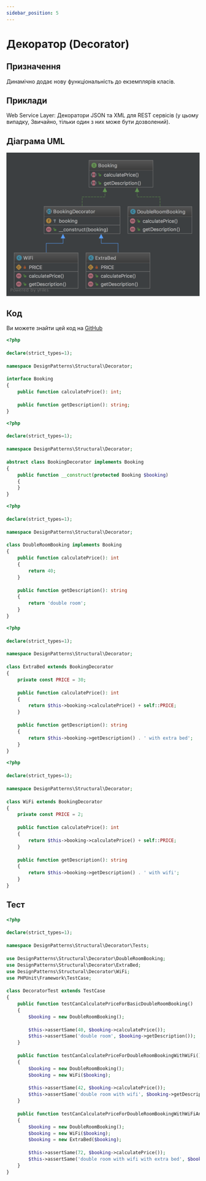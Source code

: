 ```yaml
---
sidebar_position: 5
---
```


# Декоратор (Decorator)

## Призначення

Динамічно додає нову функціональність до екземплярів класів.

## Приклади

Web Service Layer: Декоратори JSON та XML для REST сервісів (у цьому випадку, Звичайно, тільки один з них може 
бути дозволений).

## Діаграма UML

![Decorator UML](./images/decorator.png)

## Код

Ви можете знайти цей код на [GitHub](https://github.com/PetroOstapuk/DesignPatternsPHP/tree/main/Structural/Decorator)

```php title="Booking.php"
<?php

declare(strict_types=1);

namespace DesignPatterns\Structural\Decorator;

interface Booking
{
    public function calculatePrice(): int;

    public function getDescription(): string;
}
```

```php title="BookingDecorator.php"
<?php

declare(strict_types=1);

namespace DesignPatterns\Structural\Decorator;

abstract class BookingDecorator implements Booking
{
    public function __construct(protected Booking $booking)
    {
    }
}
```

```php title="DoubleRoomBooking.php"
<?php

declare(strict_types=1);

namespace DesignPatterns\Structural\Decorator;

class DoubleRoomBooking implements Booking
{
    public function calculatePrice(): int
    {
        return 40;
    }

    public function getDescription(): string
    {
        return 'double room';
    }
}
```

```php title="ExtraBed.php"
<?php

declare(strict_types=1);

namespace DesignPatterns\Structural\Decorator;

class ExtraBed extends BookingDecorator
{
    private const PRICE = 30;

    public function calculatePrice(): int
    {
        return $this->booking->calculatePrice() + self::PRICE;
    }

    public function getDescription(): string
    {
        return $this->booking->getDescription() . ' with extra bed';
    }
}
```

```php title="WiFi.php"
<?php

declare(strict_types=1);

namespace DesignPatterns\Structural\Decorator;

class WiFi extends BookingDecorator
{
    private const PRICE = 2;

    public function calculatePrice(): int
    {
        return $this->booking->calculatePrice() + self::PRICE;
    }

    public function getDescription(): string
    {
        return $this->booking->getDescription() . ' with wifi';
    }
}
```

## Тест

```php title="Tests/DecoratorTest.php"
<?php

declare(strict_types=1);

namespace DesignPatterns\Structural\Decorator\Tests;

use DesignPatterns\Structural\Decorator\DoubleRoomBooking;
use DesignPatterns\Structural\Decorator\ExtraBed;
use DesignPatterns\Structural\Decorator\WiFi;
use PHPUnit\Framework\TestCase;

class DecoratorTest extends TestCase
{
    public function testCanCalculatePriceForBasicDoubleRoomBooking()
    {
        $booking = new DoubleRoomBooking();

        $this->assertSame(40, $booking->calculatePrice());
        $this->assertSame('double room', $booking->getDescription());
    }

    public function testCanCalculatePriceForDoubleRoomBookingWithWiFi()
    {
        $booking = new DoubleRoomBooking();
        $booking = new WiFi($booking);

        $this->assertSame(42, $booking->calculatePrice());
        $this->assertSame('double room with wifi', $booking->getDescription());
    }

    public function testCanCalculatePriceForDoubleRoomBookingWithWiFiAndExtraBed()
    {
        $booking = new DoubleRoomBooking();
        $booking = new WiFi($booking);
        $booking = new ExtraBed($booking);

        $this->assertSame(72, $booking->calculatePrice());
        $this->assertSame('double room with wifi with extra bed', $booking->getDescription());
    }
}
```